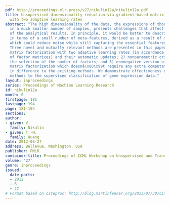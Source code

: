 ```yaml
---
pdf: http://proceedings.mlr.press/v27/nikulin12a/nikulin12a.pdf
title: Unsupervised dimensionality reduction via gradient-based matrix factorization
  with two adaptive learning rates
abstract: "The high dimensionality of the data, the expressions of thousands of features
  in a much smaller number of samples, presents challenges that affect applicability
  of the analytical results. In principle, it would be better to describe the data
  in terms of a small number of meta-features, derived as a result of matrix factorization,
  which could reduce noise while still capturing the essential features of the data.
  Three novel and mutually relevant methods are presented in this paper: 1) gradient-based
  matrix factorization with two adaptive learning rates (in accordance with the number
  of factor matrices) and their automatic updates; 2) nonparametric criterion for
  the selection of the number of factors; and 3) nonnegative version of the gradient-based
  matrix factorization which doesnâ\x80\x99t require any extra computational costs
  in difference to the existing methods. We demonstrate effectiveness of the proposed
  methods to the supervised classification of gene expression data."
layout: inproceedings
series: Proceedings of Machine Learning Research
id: nikulin12a
month: 0
firstpage: 181
lastpage: 194
page: 181-194
sections: 
author:
- given: V.
  family: Nikulin
- given: T.-H.
  family: Huang
date: 2012-06-27
address: Bellevue, Washington, USA
publisher: PMLR
container-title: Proceedings of ICML Workshop on Unsupervised and Transfer Learning
volume: '27'
genre: inproceedings
issued:
  date-parts:
  - 2012
  - 6
  - 27
# Format based on citeproc: http://blog.martinfenner.org/2013/07/30/citeproc-yaml-for-bibliographies/
---
```

